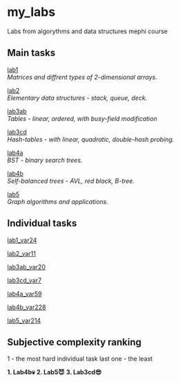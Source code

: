 # my_labs
Labs from algorythms and data structures mephi course

## Main tasks
[lab1](https://github.com/kargamant/my_labs/files/11892364/lab1.1.pdf)\
_Matrices and diffrent types of 2-dimensional arrays._

[lab2](https://github.com/kargamant/my_labs/files/11892385/lab2.5.pdf)\
_Elementary data structures - stack, queue, deck._

[lab3ab](https://github.com/kargamant/my_labs/files/11892388/lab3.10.pdf)\
_Tables - linear, ordered, with busy-field modification_

[lab3cd](https://github.com/kargamant/my_labs/files/11892390/lab3cd.2.pdf)\
_Hash-tables - with linear, quadratic, double-hash probing._

[lab4a](https://github.com/kargamant/my_labs/files/11892392/lab4a.5.pdf)\
_BST - binary search trees._

[lab4b](https://github.com/kargamant/my_labs/files/11892394/lab4b1.3.pdf)\
_Self-balanced trees - AVL, red black, B-tree._

[lab5](https://github.com/kargamant/my_labs/files/11892395/lab5.6.pdf)\
_Graph algorithms and applications._

## Individual tasks

[lab1_var24](https://github.com/kargamant/my_labs/assets/54020145/9a2ee42c-1210-410f-bd7c-b54db75e56a2)

[lab2_var11](https://github.com/kargamant/my_labs/files/11892441/F02sGilOwmr2lTbMMJ3qj.pdf)

[lab3ab_var20](https://github.com/kargamant/my_labs/files/11892452/eF89JToTLqT88HL6rT6ye.1.pdf)

[lab3cd_var7](https://github.com/kargamant/my_labs/files/11892456/2KWiA4IfC6kXUYKRPFoAT.pdf)

[lab4a_var59](https://github.com/kargamant/my_labs/files/11892463/x4TppdWAT7qTFiBHE83Iz.pdf)

[lab4b_var228](https://github.com/kargamant/my_labs/files/11892466/4LbVGVhvixPStFVsFguVb.1.pdf)

[lab5_var214](https://github.com/kargamant/my_labs/files/11892469/bKHtmBtkRjd3lavhLrTpc.1.pdf)

## Subjective complexity ranking

1 - the most hard individual task
last one - the least

**1. Lab4b💀**
**2. Lab5😈**
**3. Lab3cd😎**


